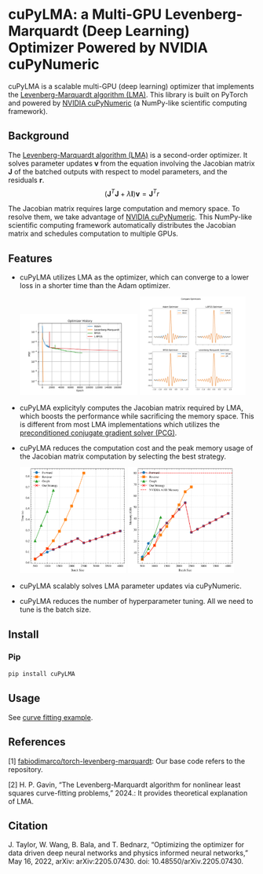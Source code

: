 cuPyLMA: a Multi-GPU Levenberg-Marquardt (Deep Learning) Optimizer Powered by NVIDIA cuPyNumeric
=======================================

cuPyLMA is a scalable multi-GPU (deep learning) optimizer that implements the [Levenberg-Marquardt algorithm (LMA)](https://en.wikipedia.org/wiki/Levenberg%E2%80%93Marquardt_algorithm). This library is built on PyTorch and powered by [NVIDIA cuPyNumeric](https://github.com/nv-legate/cupynumeric) (a NumPy-like scientific computing framework).

## Background
The [Levenberg-Marquardt algorithm (LMA)](https://en.wikipedia.org/wiki/Levenberg%E2%80%93Marquardt_algorithm) is a second-order optimizer. It solves parameter updates $\mathbf{v}$ from the equation involving the Jacobian matrix $\mathbf{J}$ of the batched outputs with respect to model parameters, and the residuals $\mathbf{r}$.
$$
(\mathbf{J}^T\mathbf{J}+\lambda \mathbf{I})\mathbf{v} = \mathbf{J}^Tr
$$

The Jacobian matrix requires large computation and memory space. To resolve them, we take advantage of [NVIDIA cuPyNumeric](https://github.com/nv-legate/cupynumeric). This NumPy-like scientific computing framework automatically distributes the Jacobian matrix and schedules computation to multiple GPUs.

## Features
* cuPyLMA utilizes LMA as the optimizer, which can converge to a lower loss in a shorter time than the Adam optimizer.
    <p float="left">
    <img src="figures/optimizer_history.png" width="50%"/>
    <img src="figures/comparing_optimizer.png" width="45%"/>
    </p>

* cuPyLMA explicityly computes the Jacobian matrix required by LMA, which boosts the performance while sacrificing the memory space. This is different from most LMA implementations which utilizes the [preconditioned conjugate gradient solver (PCG)](https://en.wikipedia.org/wiki/Conjugate_gradient_method).
* cuPyLMA reduces the computation cost and the peak memory usage of the Jacobian matrix computation by selecting the best strategy. 
    <p float="left">
    <img src="figures/jacobian_scale_batch_time_dnn.svg" width="45%"/>
    <img src="figures/jacobian_scale_batch_mem_dnn.svg" width="45%"/>
    </p>
* cuPyLMA scalably solves LMA parameter updates via cuPyNumeric.
* cuPyLMA reduces the number of hyperparameter tuning. All we need to tune is the batch size.

## Install
### Pip
```bash
pip install cuPyLMA
```

## Usage
See [curve fitting example]().

## References
[1] [fabiodimarco/torch-levenberg-marquardt](https://github.com/fabiodimarco/torch-levenberg-marquardt): Our base code refers to the repository.

[2] H. P. Gavin, “The Levenberg-Marquardt algorithm for nonlinear least squares curve-fitting problems,” 2024.: It provides theoretical explanation of LMA.


## Citation
J. Taylor, W. Wang, B. Bala, and T. Bednarz, “Optimizing the optimizer for data driven deep neural networks and physics informed neural networks,” May 16, 2022, arXiv: arXiv:2205.07430. doi: 10.48550/arXiv.2205.07430.
